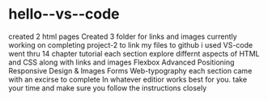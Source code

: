 # hello--vs--code
created 2 html pages
Created 3 folder for links and images
currently working on completing project-2
to link my files to github i used VS-code
went thru 14 chapter tutorial
each section explore differnt aspects of HTML and CSS
along with links and images
Flexbox 
Advanced Positioning
Responsive Design & Images
Forms
Web-typography
each section came with an excirse to complete
In whatever editior works best for you.
take your time and make sure you follow the instructions closely





